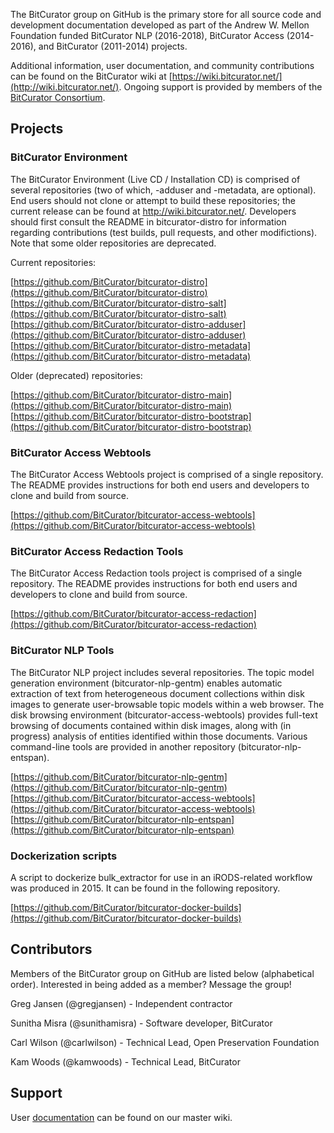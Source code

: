 The BitCurator group on GitHub is the primary store for all source code and development documentation developed as part of the Andrew W. Mellon Foundation funded BitCurator NLP (2016-2018), BitCurator Access (2014-2016), and BitCurator (2011-2014) projects.

Additional information, user documentation, and community contributions can be found on the BitCurator wiki at [https://wiki.bitcurator.net/](http://wiki.bitcurator.net/). Ongoing support is provided by members of the [BitCurator Consortium](https://www.bitcuratorconsortium.org/).

## Projects

### BitCurator Environment

The BitCurator Environment (Live CD / Installation CD) is comprised of several repositories (two of which, -adduser and -metadata, are optional). End users should not clone or attempt to build these repositories; the current release can be found at http://wiki.bitcurator.net/. Developers should first consult the README in bitcurator-distro for information regarding contributions (test builds, pull requests, and other modifictions). Note that some older repositories are deprecated.

Current repositories:

[https://github.com/BitCurator/bitcurator-distro](https://github.com/BitCurator/bitcurator-distro)
[https://github.com/BitCurator/bitcurator-distro-salt](https://github.com/BitCurator/bitcurator-distro-salt)
[https://github.com/BitCurator/bitcurator-distro-adduser](https://github.com/BitCurator/bitcurator-distro-adduser)
[https://github.com/BitCurator/bitcurator-distro-metadata](https://github.com/BitCurator/bitcurator-distro-metadata)

Older (deprecated) repositories:

[https://github.com/BitCurator/bitcurator-distro-main](https://github.com/BitCurator/bitcurator-distro-main)
[https://github.com/BitCurator/bitcurator-distro-bootstrap](https://github.com/BitCurator/bitcurator-distro-bootstrap)

### BitCurator Access Webtools

The BitCurator Access Webtools project is comprised of a single repository. The README provides instructions for both end users and developers to clone and build from source.

[https://github.com/BitCurator/bitcurator-access-webtools](https://github.com/BitCurator/bitcurator-access-webtools)

### BitCurator Access Redaction Tools

The BitCurator Access Redaction tools project is comprised of a single repository. The README provides instructions for both end users and developers to clone and build from source.

[https://github.com/BitCurator/bitcurator-access-redaction](https://github.com/BitCurator/bitcurator-access-redaction)

### BitCurator NLP Tools

The BitCurator NLP project includes several repositories. The topic model generation environment (bitcurator-nlp-gentm) enables automatic extraction of text from heterogeneous document collections within disk images to generate user-browsable topic models within a web browser. The disk browsing environment (bitcurator-access-webtools) provides full-text browsing of documents contained within disk images, along with (in progress) analysis of entities identified within those documents. Various command-line tools are provided in another repository (bitcurator-nlp-entspan).

[https://github.com/BitCurator/bitcurator-nlp-gentm](https://github.com/BitCurator/bitcurator-nlp-gentm)
[https://github.com/BitCurator/bitcurator-access-webtools](https://github.com/BitCurator/bitcurator-access-webtools)
[https://github.com/BitCurator/bitcurator-nlp-entspan](https://github.com/BitCurator/bitcurator-nlp-entspan)

### Dockerization scripts

A script to dockerize bulk_extractor for use in an iRODS-related workflow was produced in 2015. It can be found in the following repository.

[https://github.com/BitCurator/bitcurator-docker-builds](https://github.com/BitCurator/bitcurator-docker-builds)

## Contributors

Members of the BitCurator group on GitHub are listed below (alphabetical order). Interested in being added as a member? Message the group!

Greg Jansen (@gregjansen) - Independent contractor

Sunitha Misra (@sunithamisra) - Software developer, BitCurator

Carl Wilson (@carlwilson) - Technical Lead, Open Preservation Foundation

Kam Woods (@kamwoods) - Technical Lead, BitCurator

## Support

User [documentation](http://wiki.bitcurator.net/) can be found on our master wiki.
